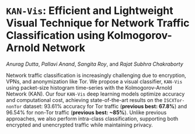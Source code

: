 # `KAN-Vis`: Efficient and Lightweight Visual Technique for Network Traffic Classification using Kolmogorov-Arnold Network

_Anurag Dutta_, _Pallavi Anand_, _Sangita Roy_, and _Rajat Subhra Chakraborty_

Network traffic classification is increasingly challenging due to encryption, VPNs, and anonymization like Tor. We propose a visual classifier, `KAN-Vis` using packet-size histogram time-series with the Kolmogorov-Arnold Network (KAN). Our four `KAN-Vis` deep learning models optimize accuracy and computational cost, achieving state-of-the-art results on the `ISCXTor-nonTor` dataset: 93.61% accuracy for Tor traffic (**previous best: 67.8%**) and 96.54% for non-Tor traffic (**previous best: ~85%**). Unlike previous approaches, we also perform intra-class classification, supporting both encrypted and unencrypted traffic while maintaining privacy.
